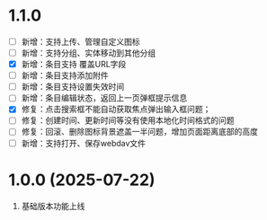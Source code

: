 # 1.1.0
- [ ] 新增：支持上传、管理自定义图标
- [ ] 新增：支持分组、实体移动到其他分组
- [x] 新增：条目支持 覆盖URL字段
- [ ] 新增：条目支持添加附件
- [ ] 新增：条目支持设置失效时间
- [ ] 新增：条目编辑状态，返回上一页弹框提示信息
- [x] 修复：点击搜索框不能自动获取焦点弹出输入框问题；
- [ ] 修复：创建时间、更新时间等没有使用本地化时间格式的问题
- [ ] 修复：回滚、删除图标背景遮盖一半问题，增加页面距离底部的高度
- [ ] 新增：支持打开、保存webdav文件

# 1.0.0 (2025-07-22)
1. 基础版本功能上线